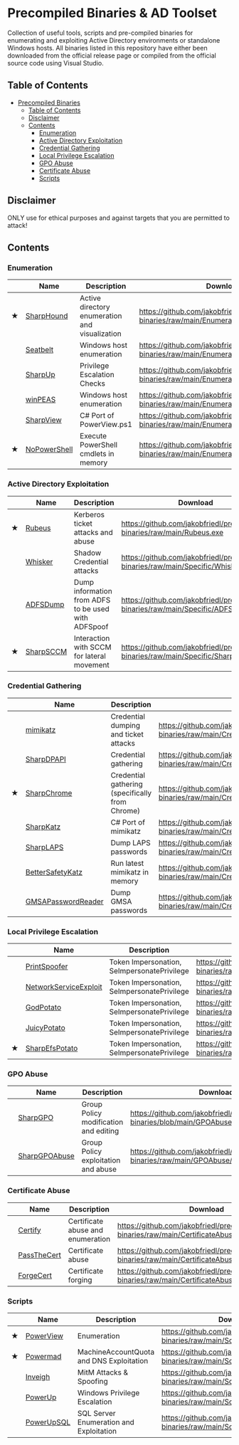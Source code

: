# Precompiled Binaries & AD Toolset

Collection of useful tools, scripts and pre-compiled binaries for enumerating and exploiting Active Directory environments or standalone Windows hosts. All binaries listed in this repository have either been downloaded from the official release page or compiled from the official source code using Visual Studio.

## Table of Contents
- [Precompiled Binaries](#precompiled-binaries)
  - [Table of Contents](#table-of-contents)
  - [Disclaimer](#disclaimer)
  - [Contents](#contents)
    - [Enumeration](#enumeration)
    - [Active Directory Exploitation](#active-directory-exploitation)
    - [Credential Gathering](#credential-gathering)
    - [Local Privilege Escalation](#local-privilege-escalation)
    - [GPO Abuse](#gpo-abuse)
    - [Certificate Abuse](#certificate-abuse)
    - [Scripts](#scripts)



## Disclaimer

ONLY use for ethical purposes and against targets that you are permitted to attack!


## Contents

### Enumeration

| | Name | Description | Download |
|---| --- | --- | --- |
|★| [SharpHound](https://github.com/BloodHoundAD/SharpHound) | Active directory enumeration and visualization | https://github.com/jakobfriedl/precompiled-binaries/raw/main/Enumeration/SharpHound.exe |
|| [Seatbelt](https://github.com/GhostPack/Seatbelt) | Windows host enumeration | https://github.com/jakobfriedl/precompiled-binaries/raw/main/Enumeration/Seatbelt.exe |
|| [SharpUp](https://github.com/GhostPack/SharpUp) | Privilege Escalation Checks | https://github.com/jakobfriedl/precompiled-binaries/raw/main/Enumeration/SharpUp.exe |
|| [winPEAS](https://github.com/carlospolop/PEASS-ng/tree/master/winPEAS) | Windows host enumeration | https://github.com/jakobfriedl/precompiled-binaries/raw/main/Enumeration/winPEAS.exe | 
|| [SharpView](https://github.com/tevora-threat/SharpView) | C# Port of PowerView.ps1 | https://github.com/jakobfriedl/precompiled-binaries/raw/main/Enumeration/SharpView.exe |
|★| [NoPowerShell](https://github.com/bitsadmin/nopowershell) | Execute PowerShell cmdlets in memory | https://github.com/jakobfriedl/precompiled-binaries/raw/main/Enumeration/NoPowerShell.exe

### Active Directory Exploitation

| | Name | Description | Download | 
|---| --- | --- | --- |
|★| [Rubeus](https://github.com/GhostPack/Rubeus) | Kerberos ticket attacks and abuse | https://github.com/jakobfriedl/precompiled-binaries/raw/main/Rubeus.exe |
| | [Whisker](https://github.com/eladshamir/Whisker) |  Shadow Credential attacks | https://github.com/jakobfriedl/precompiled-binaries/raw/main/Specific/Whisker.exe |
| | [ADFSDump](https://github.com/mandiant/ADFSDump) | Dump information from ADFS to be used with ADFSpoof | https://github.com/jakobfriedl/precompiled-binaries/raw/main/Specific/ADFSDump.exe | 
|★| [SharpSCCM](https://github.com/Mayyhem/SharpSCCM) | Interaction with SCCM for lateral movement | https://github.com/jakobfriedl/precompiled-binaries/raw/main/Specific/SharpSCCM.exe

### Credential Gathering

| | Name | Description | Download |
| --- | --- | --- | --- |
|| [mimikatz](https://github.com/ParrotSec/mimikatz) | Credential dumping and ticket attacks | https://github.com/jakobfriedl/precompiled-binaries/raw/main/Credentials/mimikatz.exe | 
|| [SharpDPAPI](https://github.com/GhostPack/SharpDPAPI) | Credential gathering | https://github.com/jakobfriedl/precompiled-binaries/raw/main/Credentials/SharpDPAPI.exe |
|★| [SharpChrome](https://github.com/GhostPack/SharpDPAPI) | Credential gathering (specifically from Chrome) | https://github.com/jakobfriedl/precompiled-binaries/raw/main/Credentials/SharpChrome.exe |
|| [SharpKatz](https://github.com/b4rtik/SharpKatz) | C# Port of mimikatz | https://github.com/jakobfriedl/precompiled-binaries/raw/main/Credentials/SharpKatz.exe |
|| [SharpLAPS](https://github.com/swisskyrepo/SharpLAPS) | Dump LAPS passwords | https://github.com/jakobfriedl/precompiled-binaries/raw/main/Credentials/SharpLAPS.exe | 
|| [BetterSafetyKatz](https://github.com/Flangvik/BetterSafetyKatz) | Run latest mimikatz in memory | https://github.com/jakobfriedl/precompiled-binaries/raw/main/Credentials/BetterSafetyKatz.exe |
|| [GMSAPasswordReader](https://github.com/rvazarkar/GMSAPasswordReader) | Dump GMSA passwords | https://github.com/jakobfriedl/precompiled-binaries/raw/main/Credentials/GMSAPasswordReader.exe | 


### Local Privilege Escalation

|| Name | Description | Download |
|---| --- | --- | --- |
|| [PrintSpoofer](https://github.com/itm4n/PrintSpoofer) | Token Impersonation, SeImpersonatePrivilege | https://github.com/jakobfriedl/precompiled-binaries/raw/main/TokenImpersonation/PrintSpoofer64.exe |
|| [NetworkServiceExploit](https://github.com/decoder-it/NetworkServiceExploit) | Token Impersonation, SeImpersonatePrivilege | https://github.com/jakobfriedl/precompiled-binaries/raw/main/TokenImpersonation/NetworkServiceExploit.exe |
|| [GodPotato](https://github.com/BeichenDream/GodPotato) | Token Impersonation, SeImpersonatePrivilege | https://github.com/jakobfriedl/precompiled-binaries/raw/main/TokenImpersonation/GodPotato.exe |
|| [JuicyPotato](https://github.com/ohpe/juicy-potato) | Token Impersonation, SeImpersonatePrivilege | https://github.com/jakobfriedl/precompiled-binaries/raw/main/TokenImpersonation/JuicyPotato.exe |
|★| [SharpEfsPotato](https://github.com/bugch3ck/SharpEfsPotato) | Token Impersonation, SeImpersonatePrivilege | https://github.com/jakobfriedl/precompiled-binaries/raw/main/TokenImpersonation/SharpEfsPotato.exe |

### GPO Abuse

|| Name | Description | Download | 
|---| --- | --- | --- |
|| [SharpGPO](https://github.com/Dliv3/SharpGPO)  | Group Policy modification and editing | https://github.com/jakobfriedl/precompiled-binaries/blob/main/GPOAbuse/SharpGPO.exe |
|| [SharpGPOAbuse](https://github.com/FSecureLABS/SharpGPOAbuse) | Group Policy exploitation and abuse | https://github.com/jakobfriedl/precompiled-binaries/raw/main/GPOAbuse/SharpGPOAbuse.exe |

### Certificate Abuse

|| Name | Description | Download | 
|---| --- | --- | --- |
|| [Certify](https://github.com/GhostPack/Certify) |  Certificate abuse and enumeration | https://github.com/jakobfriedl/precompiled-binaries/raw/main/CertificateAbuse/Certify.exe |
|| [PassTheCert](https://github.com/AlmondOffSec/PassTheCert) | Certificate abuse | https://github.com/jakobfriedl/precompiled-binaries/raw/main/CertificateAbuse/PassTheCert.exe |
|| [ForgeCert](https://github.com/GhostPack/ForgeCert) | Certificate forging | https://github.com/jakobfriedl/precompiled-binaries/raw/main/CertificateAbuse/ForgeCert.exe |

### Scripts
|| Name | Description | Download | 
|---| --- | --- | --- |
|★| [PowerView](https://github.com/PowerShellMafia/PowerSploit/tree/master/Recon) | Enumeration |  https://github.com/jakobfriedl/precompiled-binaries/raw/main/Scripts/PowerView.ps1 |
|★| [Powermad](https://github.com/Kevin-Robertson/Powermad) | MachineAccountQuota and DNS Exploitation |  https://github.com/jakobfriedl/precompiled-binaries/raw/main/Scripts/Powermad.ps1 |
|| [Inveigh](https://github.com/Kevin-Robertson/Inveigh) | MitM Attacks & Spoofing |  https://github.com/jakobfriedl/precompiled-binaries/raw/main/Scripts/Inveigh.ps1 |
|| [PowerUp](https://github.com/PowerShellMafia/PowerSploit/tree/master/Privesc) | Windows Privilege Escalation |  https://github.com/jakobfriedl/precompiled-binaries/raw/main/Scripts/PowerUp.ps1 |
|| [PowerUpSQL](https://github.com/NetSPI/PowerUpSQL) | SQL Server Enumeration and Exploitation |  https://github.com/jakobfriedl/precompiled-binaries/raw/main/Scripts/PowerUpSQL.ps1 |
